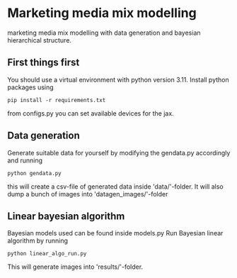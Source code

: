 # Marketing media mix modelling
marketing media mix modelling with data generation and bayesian hierarchical structure.

## First things first

You should use a virtual environment with python version 3.11.
Install python packages using
```
pip install -r requirements.txt
```

from configs.py you can set available devices for the jax.

## Data generation
Generate suitable data for yourself by modifying the gendata.py accordingly and running
```
python gendata.py
```

this will create a csv-file of generated data inside 'data/'-folder. It will also dump a bunch of images into 'datagen_images/'-folder

## Linear bayesian algorithm
Bayesian models used can be found inside models.py
Run Bayesian linear algorithm by running 
```
python linear_algo_run.py
```
This will generate images into 'results/'-folder.